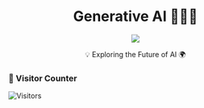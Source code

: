<h1 align="center">Generative AI 🤖🎨🧠</h1>
<p align="center">
    <a href="https://github.com/akinprojenet" target="_blank"><img src="https://img.shields.io/badge/-Github-000?style=flat-square&logo=Github&logoColor=white"/></a>
</p>

<p align="center">💡 Exploring the Future of AI 🌍</p>

### 👀 Visitor Counter
<p align="left">
    <img src="https://hits.sh/akinprojenet/akinprojenet.github.io.svg?label=Visitors&color=blue&logo=github" alt="Visitors">
</p>
